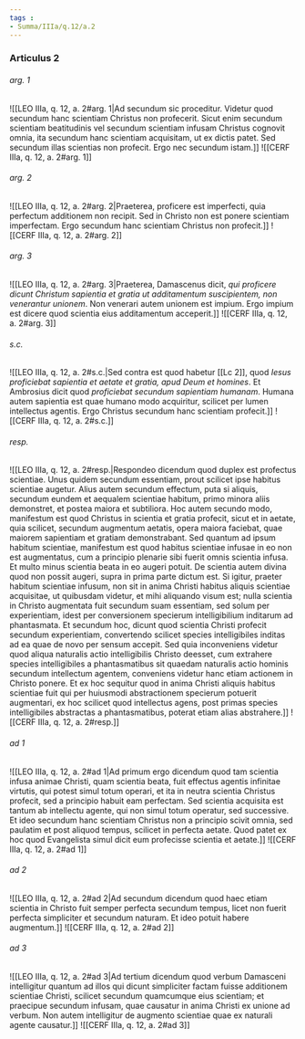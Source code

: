 ```yaml
---
tags : 
- Summa/IIIa/q.12/a.2
---
```


### Articulus 2

###### arg. 1
![[LEO IIIa, q. 12, a. 2#arg. 1|Ad secundum sic proceditur. Videtur quod secundum hanc scientiam Christus non profecerit. Sicut enim secundum scientiam beatitudinis vel secundum scientiam infusam Christus cognovit omnia, ita secundum hanc scientiam acquisitam, ut ex dictis patet. Sed secundum illas scientias non profecit. Ergo nec secundum istam.]]
![[CERF IIIa, q. 12, a. 2#arg. 1]]

###### arg. 2
![[LEO IIIa, q. 12, a. 2#arg. 2|Praeterea, proficere est imperfecti, quia perfectum additionem non recipit. Sed in Christo non est ponere scientiam imperfectam. Ergo secundum hanc scientiam Christus non profecit.]]
![[CERF IIIa, q. 12, a. 2#arg. 2]]

###### arg. 3
![[LEO IIIa, q. 12, a. 2#arg. 3|Praeterea, Damascenus dicit, *qui proficere dicunt Christum sapientia et gratia ut additamentum suscipientem, non venerantur unionem*. Non venerari autem unionem est impium. Ergo impium est dicere quod scientia eius additamentum acceperit.]]
![[CERF IIIa, q. 12, a. 2#arg. 3]]

###### s.c.
![[LEO IIIa, q. 12, a. 2#s.c.|Sed contra est quod habetur [[Lc 2]], quod *Iesus proficiebat sapientia et aetate et gratia, apud Deum et homines*. Et Ambrosius dicit quod *proficiebat secundum sapientiam humanam*. Humana autem sapientia est quae humano modo acquiritur, scilicet per lumen intellectus agentis. Ergo Christus secundum hanc scientiam profecit.]]
![[CERF IIIa, q. 12, a. 2#s.c.]]

###### resp.
![[LEO IIIa, q. 12, a. 2#resp.|Respondeo dicendum quod duplex est profectus scientiae. Unus quidem secundum essentiam, prout scilicet ipse habitus scientiae augetur. Alius autem secundum effectum, puta si aliquis, secundum eundem et aequalem scientiae habitum, primo minora aliis demonstret, et postea maiora et subtiliora. Hoc autem secundo modo, manifestum est quod Christus in scientia et gratia profecit, sicut et in aetate, quia scilicet, secundum augmentum aetatis, opera maiora faciebat, quae maiorem sapientiam et gratiam demonstrabant. Sed quantum ad ipsum habitum scientiae, manifestum est quod habitus scientiae infusae in eo non est augmentatus, cum a principio plenarie sibi fuerit omnis scientia infusa. Et multo minus scientia beata in eo augeri potuit. De scientia autem divina quod non possit augeri, supra in prima parte dictum est. Si igitur, praeter habitum scientiae infusum, non sit in anima Christi habitus aliquis scientiae acquisitae, ut quibusdam videtur, et mihi aliquando visum est; nulla scientia in Christo augmentata fuit secundum suam essentiam, sed solum per experientiam, idest per conversionem specierum intelligibilium inditarum ad phantasmata. Et secundum hoc, dicunt quod scientia Christi profecit secundum experientiam, convertendo scilicet species intelligibiles inditas ad ea quae de novo per sensum accepit. Sed quia inconveniens videtur quod aliqua naturalis actio intelligibilis Christo deesset, cum extrahere species intelligibiles a phantasmatibus sit quaedam naturalis actio hominis secundum intellectum agentem, conveniens videtur hanc etiam actionem in Christo ponere. Et ex hoc sequitur quod in anima Christi aliquis habitus scientiae fuit qui per huiusmodi abstractionem specierum potuerit augmentari, ex hoc scilicet quod intellectus agens, post primas species intelligibiles abstractas a phantasmatibus, poterat etiam alias abstrahere.]]
![[CERF IIIa, q. 12, a. 2#resp.]]

###### ad 1
![[LEO IIIa, q. 12, a. 2#ad 1|Ad primum ergo dicendum quod tam scientia infusa animae Christi, quam scientia beata, fuit effectus agentis infinitae virtutis, qui potest simul totum operari, et ita in neutra scientia Christus profecit, sed a principio habuit eam perfectam. Sed scientia acquisita est tantum ab intellectu agente, qui non simul totum operatur, sed successive. Et ideo secundum hanc scientiam Christus non a principio scivit omnia, sed paulatim et post aliquod tempus, scilicet in perfecta aetate. Quod patet ex hoc quod Evangelista simul dicit eum profecisse scientia et aetate.]]
![[CERF IIIa, q. 12, a. 2#ad 1]]

###### ad 2
![[LEO IIIa, q. 12, a. 2#ad 2|Ad secundum dicendum quod haec etiam scientia in Christo fuit semper perfecta secundum tempus, licet non fuerit perfecta simpliciter et secundum naturam. Et ideo potuit habere augmentum.]]
![[CERF IIIa, q. 12, a. 2#ad 2]]

###### ad 3
![[LEO IIIa, q. 12, a. 2#ad 3|Ad tertium dicendum quod verbum Damasceni intelligitur quantum ad illos qui dicunt simpliciter factam fuisse additionem scientiae Christi, scilicet secundum quamcumque eius scientiam; et praecipue secundum infusam, quae causatur in anima Christi ex unione ad verbum. Non autem intelligitur de augmento scientiae quae ex naturali agente causatur.]]
![[CERF IIIa, q. 12, a. 2#ad 3]]

